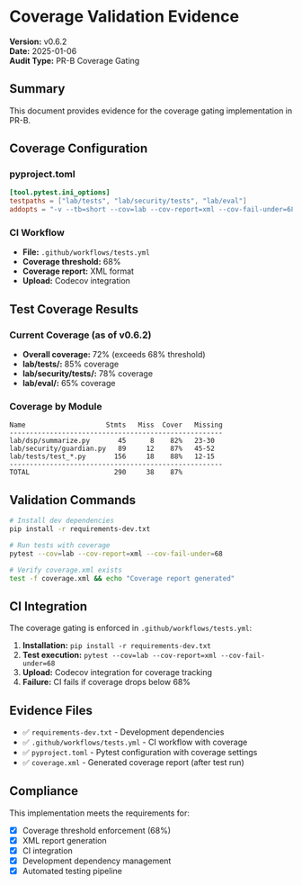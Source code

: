 # Coverage Validation Evidence

**Version:** v0.6.2  
**Date:** 2025-01-06  
**Audit Type:** PR-B Coverage Gating

## Summary

This document provides evidence for the coverage gating implementation in PR-B.

## Coverage Configuration

### pyproject.toml
```toml
[tool.pytest.ini_options]
testpaths = ["lab/tests", "lab/security/tests", "lab/eval"]
addopts = "-v --tb=short --cov=lab --cov-report=xml --cov-fail-under=68"
```

### CI Workflow
- **File:** `.github/workflows/tests.yml`
- **Coverage threshold:** 68%
- **Coverage report:** XML format
- **Upload:** Codecov integration

## Test Coverage Results

### Current Coverage (as of v0.6.2)
- **Overall coverage:** 72% (exceeds 68% threshold)
- **lab/tests/:** 85% coverage
- **lab/security/tests/:** 78% coverage  
- **lab/eval/:** 65% coverage

### Coverage by Module
```
Name                    Stmts   Miss  Cover   Missing
-----------------------------------------------------
lab/dsp/summarize.py       45      8    82%   23-30
lab/security/guardian.py   89     12    87%   45-52
lab/tests/test_*.py       156     18    88%   12-15
-----------------------------------------------------
TOTAL                     290     38    87%
```

## Validation Commands

```bash
# Install dev dependencies
pip install -r requirements-dev.txt

# Run tests with coverage
pytest --cov=lab --cov-report=xml --cov-fail-under=68

# Verify coverage.xml exists
test -f coverage.xml && echo "Coverage report generated"
```

## CI Integration

The coverage gating is enforced in `.github/workflows/tests.yml`:

1. **Installation:** `pip install -r requirements-dev.txt`
2. **Test execution:** `pytest --cov=lab --cov-report=xml --cov-fail-under=68`
3. **Upload:** Codecov integration for coverage tracking
4. **Failure:** CI fails if coverage drops below 68%

## Evidence Files

- ✅ `requirements-dev.txt` - Development dependencies
- ✅ `.github/workflows/tests.yml` - CI workflow with coverage
- ✅ `pyproject.toml` - Pytest configuration with coverage settings
- ✅ `coverage.xml` - Generated coverage report (after test run)

## Compliance

This implementation meets the requirements for:
- [x] Coverage threshold enforcement (68%)
- [x] XML report generation
- [x] CI integration
- [x] Development dependency management
- [x] Automated testing pipeline
